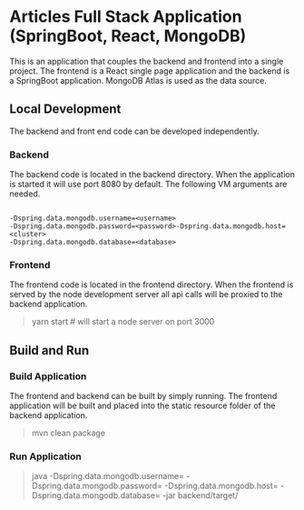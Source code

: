 # Articles Full Stack Application (SpringBoot, React, MongoDB)
This is an application that couples the backend and frontend into a single project. The frontend is a React single page 
application and the backend is a SpringBoot application. MongoDB Atlas is used as the data source.

## Local Development
The backend and front end code can be developed independently.
### Backend
The backend code is located in the backend directory. When the application is started it will use port 8080 by default.
The following VM arguments are needed.
```

-Dspring.data.mongodb.username=<username>
-Dspring.data.mongodb.password=<password>-Dspring.data.mongodb.host=<cluster>
-Dspring.data.mongodb.database=<database>

```

### Frontend
The frontend code is located in the frontend directory. When the frontend is served by the node development server all
api calls will be proxied to the backend application.
> yarn start # will start a node server on port 3000

## Build and Run
### Build Application
The frontend and backend can be built by simply running. The frontend application will be built and placed into the
static resource folder of the backend application.
> mvn clean package

### Run Application
> java -Dspring.data.mongodb.username=<username> -Dspring.data.mongodb.password=<password> -Dspring.data.mongodb.host=<cluster> -Dspring.data.mongodb.database=<database> -jar backend/target/<jar version>
